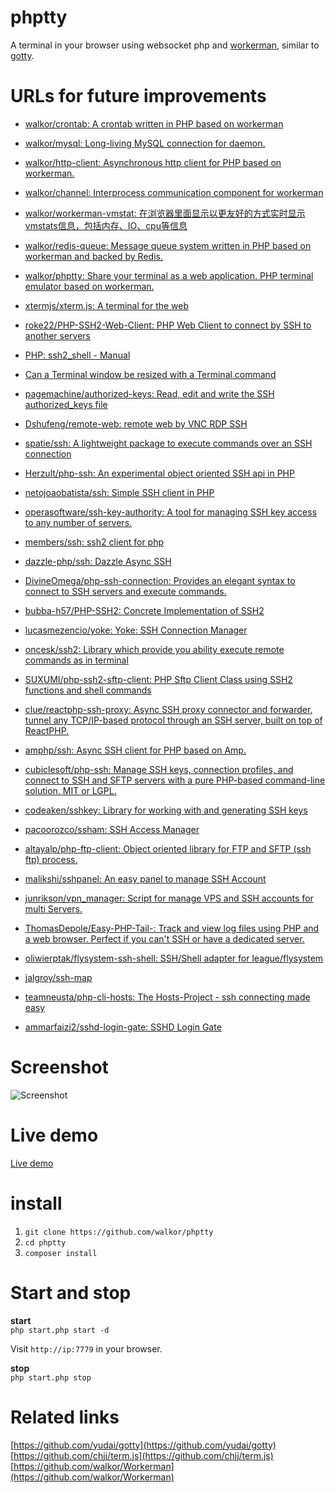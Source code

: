 # phptty
A terminal in your browser using websocket php and  [workerman](https://github.com/walkor/Workerman), similar to [gotty](https://github.com/yudai/gotty).

# URLs for future improvements

* [walkor/crontab: A crontab written in PHP based on workerman](https://github.com/walkor/crontab)
* [walkor/mysql: Long-living MySQL connection for daemon.](https://github.com/walkor/mysql)
* [walkor/http-client: Asynchronous http client for PHP based on workerman.](https://github.com/walkor/http-client)
* [walkor/channel: Interprocess communication component for workerman](https://github.com/walkor/channel)
* [walkor/workerman-vmstat: 在浏览器里面显示以更友好的方式实时显示vmstats信息，包括内存、IO、cpu等信息](https://github.com/walkor/workerman-vmstat)
* [walkor/redis-queue: Message queue system written in PHP based on workerman and backed by Redis.](https://github.com/walkor/redis-queue)
* [walkor/phptty: Share your terminal as a web application. PHP terminal emulator based on workerman.](https://github.com/walkor/phptty)
* [xtermjs/xterm.js: A terminal for the web](https://github.com/xtermjs/xterm.js)
* [roke22/PHP-SSH2-Web-Client: PHP Web Client to connect by SSH to another servers](https://github.com/roke22/PHP-SSH2-Web-Client)
* [PHP: ssh2_shell - Manual](https://www.php.net/manual/en/function.ssh2-shell.php)
* [Can a Terminal window be resized with a Terminal command](https://apple.stackexchange.com/questions/33736/can-a-terminal-window-be-resized-with-a-terminal-command)

* [pagemachine/authorized-keys: Read, edit and write the SSH authorized_keys file](https://github.com/pagemachine/authorized-keys)
* [Dshufeng/remote-web: remote web by VNC RDP SSH](https://github.com/Dshufeng/remote-web)
* [spatie/ssh: A lightweight package to execute commands over an SSH connection](https://github.com/spatie/ssh)
* [Herzult/php-ssh: An experimental object oriented SSH api in PHP](https://github.com/Herzult/php-ssh)
* [netojoaobatista/ssh: Simple SSH client in PHP](https://github.com/netojoaobatista/ssh)
* [operasoftware/ssh-key-authority: A tool for managing SSH key access to any number of servers.](https://github.com/operasoftware/ssh-key-authority)
* [members/ssh: ssh2 client for php](https://github.com/members/ssh)
* [dazzle-php/ssh: Dazzle Async SSH](https://github.com/dazzle-php/ssh)
* [DivineOmega/php-ssh-connection: Provides an elegant syntax to connect to SSH servers and execute commands.](https://github.com/DivineOmega/php-ssh-connection)
* [bubba-h57/PHP-SSH2: Concrete Implementation of SSH2](https://github.com/bubba-h57/PHP-SSH2)
* [lucasmezencio/yoke: Yoke: SSH Connection Manager](https://github.com/lucasmezencio/yoke)
* [oncesk/ssh2: Library which provide you ability execute remote commands as in terminal](https://github.com/oncesk/ssh2)
* [SUXUMI/php-ssh2-sftp-client: PHP Sftp Client Class using SSH2 functions and shell commands](https://github.com/SUXUMI/php-ssh2-sftp-client)
* [clue/reactphp-ssh-proxy: Async SSH proxy connector and forwarder, tunnel any TCP/IP-based protocol through an SSH server, built on top of ReactPHP.](https://github.com/clue/reactphp-ssh-proxy)
* [amphp/ssh: Async SSH client for PHP based on Amp.](https://github.com/amphp/ssh)
* [cubiclesoft/php-ssh: Manage SSH keys, connection profiles, and connect to SSH and SFTP servers with a pure PHP-based command-line solution. MIT or LGPL.](https://github.com/cubiclesoft/php-ssh)
* [codeaken/sshkey: Library for working with and generating SSH keys](https://github.com/codeaken/sshkey)
* [pacoorozco/ssham: SSH Access Manager](https://github.com/pacoorozco/ssham)
* [altayalp/php-ftp-client: Object oriented library for FTP and SFTP (ssh ftp) process.](https://github.com/altayalp/php-ftp-client)
* [malikshi/sshpanel: An easy panel to manage SSH Account](https://github.com/malikshi/sshpanel)
* [junrikson/vpn_manager: Script for manage VPS and SSH accounts for multi Servers.](https://github.com/junrikson/vpn_manager)
* [ThomasDepole/Easy-PHP-Tail-: Track and view log files using PHP and a web browser. Perfect if you can't SSH or have a dedicated server.](https://github.com/ThomasDepole/Easy-PHP-Tail-)
* [oliwierptak/flysystem-ssh-shell: SSH/Shell adapter for league/flysystem](https://github.com/oliwierptak/flysystem-ssh-shell)
* [jalgroy/ssh-map](https://github.com/jalgroy/ssh-map)
* [teamneusta/php-cli-hosts: The Hosts-Project - ssh connecting made easy](https://github.com/teamneusta/php-cli-hosts)
* [ammarfaizi2/sshd-login-gate: SSHD Login Gate](https://github.com/ammarfaizi2/sshd-login-gate)



# Screenshot
![Screenshot](https://github.com/walkor/phptty/blob/master/Web/imgs/example.gif?raw=true)

# Live demo
[Live demo](http://47.88.13.70:7779/)

# install
1. ```git clone https://github.com/walkor/phptty```
2. ```cd phptty```
3. ```composer install```

# Start and stop
**start**  
```php start.php start -d```   

Visit ```http://ip:7779``` in your browser.

**stop**  
```php start.php stop```

# Related links
[https://github.com/yudai/gotty](https://github.com/yudai/gotty)  
[https://github.com/chjj/term.js](https://github.com/chjj/term.js)    
[https://github.com/walkor/Workerman](https://github.com/walkor/Workerman)    

